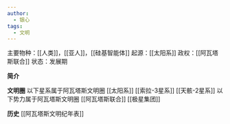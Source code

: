 ```yaml
---
author:
  - 银心
tags:
  - 文明
---
```

主要物种：[[人类]]，[[亚人]]，[[硅基智能体]]
起源：[[太阳系]]
政权：[[阿瓦塔斯联合]]
状态：发展期

**简介**



**文明圈**
以下星系属于阿瓦塔斯文明圈
[[太阳系]]
[[索拉-3星系]]
[[天骸-2星系]]
以下势力属于阿瓦塔斯文明圈
[[阿瓦塔斯联合]]
[[极星集团]]



**历史**
[[阿瓦塔斯文明纪年表]]